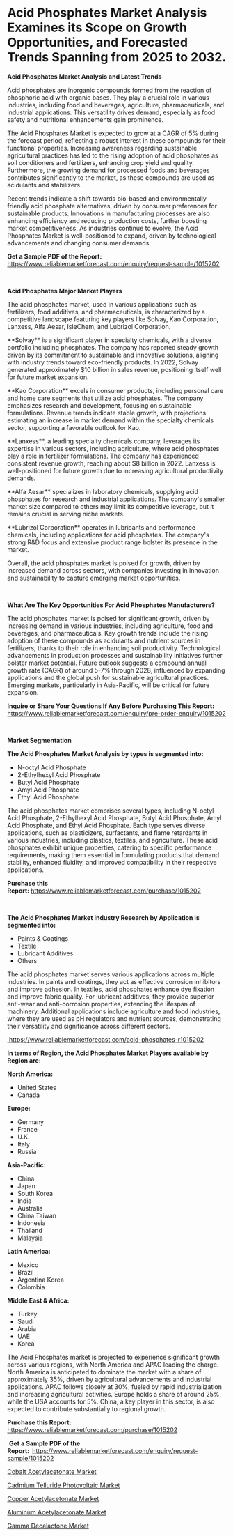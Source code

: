 <p><h1>Acid Phosphates Market Analysis Examines its Scope on Growth Opportunities, and Forecasted Trends Spanning from 2025 to 2032.</h1></p><p><strong>Acid Phosphates Market Analysis and Latest Trends</strong></p>
<p><p>Acid phosphates are inorganic compounds formed from the reaction of phosphoric acid with organic bases. They play a crucial role in various industries, including food and beverages, agriculture, pharmaceuticals, and industrial applications. This versatility drives demand, especially as food safety and nutritional enhancements gain prominence.</p><p>The Acid Phosphates Market is expected to grow at a CAGR of 5% during the forecast period, reflecting a robust interest in these compounds for their functional properties. Increasing awareness regarding sustainable agricultural practices has led to the rising adoption of acid phosphates as soil conditioners and fertilizers, enhancing crop yield and quality. Furthermore, the growing demand for processed foods and beverages contributes significantly to the market, as these compounds are used as acidulants and stabilizers.</p><p>Recent trends indicate a shift towards bio-based and environmentally friendly acid phosphate alternatives, driven by consumer preferences for sustainable products. Innovations in manufacturing processes are also enhancing efficiency and reducing production costs, further boosting market competitiveness. As industries continue to evolve, the Acid Phosphates Market is well-positioned to expand, driven by technological advancements and changing consumer demands.</p></p>
<p><strong>Get a Sample PDF of the Report:&nbsp;</strong> <a href="https://www.reliablemarketforecast.com/enquiry/request-sample/1015202?utm_campaign=1893&utm_medium=2&utm_source=Github&utm_content=ia&utm_term=06032025&utm_id=acid-phosphates">https://www.reliablemarketforecast.com/enquiry/request-sample/1015202</a></p>
<p>&nbsp;</p>
<p><strong>Acid Phosphates Major Market Players</strong></p>
<p><p>The acid phosphates market, used in various applications such as fertilizers, food additives, and pharmaceuticals, is characterized by a competitive landscape featuring key players like Solvay, Kao Corporation, Lanxess, Alfa Aesar, IsleChem, and Lubrizol Corporation.</p><p>**Solvay** is a significant player in specialty chemicals, with a diverse portfolio including phosphates. The company has reported steady growth driven by its commitment to sustainable and innovative solutions, aligning with industry trends toward eco-friendly products. In 2022, Solvay generated approximately $10 billion in sales revenue, positioning itself well for future market expansion.</p><p>**Kao Corporation** excels in consumer products, including personal care and home care segments that utilize acid phosphates. The company emphasizes research and development, focusing on sustainable formulations. Revenue trends indicate stable growth, with projections estimating an increase in market demand within the specialty chemicals sector, supporting a favorable outlook for Kao.</p><p>**Lanxess**, a leading specialty chemicals company, leverages its expertise in various sectors, including agriculture, where acid phosphates play a role in fertilizer formulations. The company has experienced consistent revenue growth, reaching about $8 billion in 2022. Lanxess is well-positioned for future growth due to increasing agricultural productivity demands.</p><p>**Alfa Aesar** specializes in laboratory chemicals, supplying acid phosphates for research and industrial applications. The company's smaller market size compared to others may limit its competitive leverage, but it remains crucial in serving niche markets.</p><p>**Lubrizol Corporation** operates in lubricants and performance chemicals, including applications for acid phosphates. The company's strong R&D focus and extensive product range bolster its presence in the market.</p><p>Overall, the acid phosphates market is poised for growth, driven by increased demand across sectors, with companies investing in innovation and sustainability to capture emerging market opportunities.</p></p>
<p>&nbsp;</p>
<p><strong>What Are The Key Opportunities For Acid Phosphates Manufacturers?</strong></p>
<p><p>The acid phosphates market is poised for significant growth, driven by increasing demand in various industries, including agriculture, food and beverages, and pharmaceuticals. Key growth trends include the rising adoption of these compounds as acidulants and nutrient sources in fertilizers, thanks to their role in enhancing soil productivity. Technological advancements in production processes and sustainability initiatives further bolster market potential. Future outlook suggests a compound annual growth rate (CAGR) of around 5-7% through 2028, influenced by expanding applications and the global push for sustainable agricultural practices. Emerging markets, particularly in Asia-Pacific, will be critical for future expansion.</p></p>
<p><strong>Inquire or Share Your Questions If Any Before Purchasing This Report:</strong> <a href="https://www.reliablemarketforecast.com/enquiry/pre-order-enquiry/1015202?utm_campaign=1893&utm_medium=2&utm_source=Github&utm_content=ia&utm_term=06032025&utm_id=acid-phosphates">https://www.reliablemarketforecast.com/enquiry/pre-order-enquiry/1015202</a></p>
<p>&nbsp;</p>
<p><strong>Market Segmentation</strong></p>
<p><strong>The Acid Phosphates Market Analysis by types is segmented into:</strong></p>
<p><ul><li>N-octyl Acid Phosphate</li><li>2-Ethylhexyl Acid Phosphate</li><li>Butyl Acid Phosphate</li><li>Amyl Acid Phosphate</li><li>Ethyl Acid Phosphate</li></ul></p>
<p><p>The acid phosphates market comprises several types, including N-octyl Acid Phosphate, 2-Ethylhexyl Acid Phosphate, Butyl Acid Phosphate, Amyl Acid Phosphate, and Ethyl Acid Phosphate. Each type serves diverse applications, such as plasticizers, surfactants, and flame retardants in various industries, including plastics, textiles, and agriculture. These acid phosphates exhibit unique properties, catering to specific performance requirements, making them essential in formulating products that demand stability, enhanced fluidity, and improved compatibility in their respective applications.</p></p>
<p><strong>Purchase this Report:&nbsp;</strong><a href="https://www.reliablemarketforecast.com/purchase/1015202?utm_campaign=1893&utm_medium=2&utm_source=Github&utm_content=ia&utm_term=06032025&utm_id=acid-phosphates">https://www.reliablemarketforecast.com/purchase/1015202</a></p>
<p>&nbsp;</p>
<p><strong>The Acid Phosphates Market Industry Research by Application is segmented into:</strong></p>
<p><ul><li>Paints & Coatings</li><li>Textile</li><li>Lubricant Additives</li><li>Others</li></ul></p>
<p><p>The acid phosphates market serves various applications across multiple industries. In paints and coatings, they act as effective corrosion inhibitors and improve adhesion. In textiles, acid phosphates enhance dye fixation and improve fabric quality. For lubricant additives, they provide superior anti-wear and anti-corrosion properties, extending the lifespan of machinery. Additional applications include agriculture and food industries, where they are used as pH regulators and nutrient sources, demonstrating their versatility and significance across different sectors.</p></p>
<p><a href="https://www.reliablemarketforecast.com/acid-phosphates-r1015202?utm_campaign=1893&utm_medium=2&utm_source=Github&utm_content=ia&utm_term=06032025&utm_id=acid-phosphates">&nbsp;https://www.reliablemarketforecast.com/acid-phosphates-r1015202</a></p>
<p><strong>In terms of Region, the Acid Phosphates Market Players available by Region are:</strong></p>
<p>
    <p> <strong> North America: </strong>
        <ul>
            <li>United States</li>
            <li>Canada</li>
        </ul>
        </p> 
    <p> <strong> Europe: </strong>
        <ul>
            <li>Germany</li>
            <li>France</li>
            <li>U.K.</li>
            <li>Italy</li>
            <li>Russia</li>
        </ul>
        </p> 
    <p> <strong> Asia-Pacific: </strong>
        <ul>
            <li>China</li>
            <li>Japan</li>
            <li>South Korea</li>
            <li>India</li>
            <li>Australia</li>
            <li>China Taiwan</li>
            <li>Indonesia</li>
            <li>Thailand</li>
            <li>Malaysia</li>
        </ul>
        </p> 
    <p> <strong> Latin America: </strong>
        <ul>
            <li>Mexico</li>
            <li>Brazil</li>
            <li>Argentina Korea</li>
            <li>Colombia</li>
        </ul>
        </p> 
    <p> <strong> Middle East & Africa: </strong>
        <ul>
            <li>Turkey</li>
            <li>Saudi</li>
            <li>Arabia</li>
            <li>UAE</li>
            <li>Korea</li>
        </ul>
    </p>
    </p>
<p><p>The Acid Phosphates market is projected to experience significant growth across various regions, with North America and APAC leading the charge. North America is anticipated to dominate the market with a share of approximately 35%, driven by agricultural advancements and industrial applications. APAC follows closely at 30%, fueled by rapid industrialization and increasing agricultural activities. Europe holds a share of around 25%, while the USA accounts for 5%. China, a key player in this sector, is also expected to contribute substantially to regional growth.</p></p>
<p><strong>Purchase this Report: </strong><a href="https://www.reliablemarketforecast.com/purchase/1015202?utm_campaign=1893&utm_medium=2&utm_source=Github&utm_content=ia&utm_term=06032025&utm_id=acid-phosphates">https://www.reliablemarketforecast.com/purchase/1015202</a></p>
<p>&nbsp;<strong>Get a Sample PDF of the Report:&nbsp;&nbsp;</strong><a href="https://www.reliablemarketforecast.com/enquiry/request-sample/1015202?utm_campaign=1893&utm_medium=2&utm_source=Github&utm_content=ia&utm_term=06032025&utm_id=acid-phosphates">https://www.reliablemarketforecast.com/enquiry/request-sample/1015202</a></p>
<p><strong></strong></p>
<p><p><a href="https://github.com/denighoylen1/Market-Research-Report-List-1/blob/main/cobalt-acetylacetonate-market.md?utm_campaign=1893&utm_medium=2&utm_source=Github&utm_content=ia&utm_term=06032025&utm_id=acid-phosphates">Cobalt Acetylacetonate Market</a></p><p><a href="https://github.com/saguegrody74/Market-Research-Report-List-1/blob/main/cadmium-telluride-photovoltaic-market.md?utm_campaign=1893&utm_medium=2&utm_source=Github&utm_content=ia&utm_term=06032025&utm_id=acid-phosphates">Cadmium Telluride Photovoltaic Market</a></p><p><a href="https://github.com/tornapruttuz/Market-Research-Report-List-1/blob/main/copper-acetylacetonate-market.md?utm_campaign=1893&utm_medium=2&utm_source=Github&utm_content=ia&utm_term=06032025&utm_id=acid-phosphates">Copper Acetylacetonate Market</a></p><p><a href="https://github.com/luerabollevc/Market-Research-Report-List-1/blob/main/aluminum-acetylacetonate-market.md?utm_campaign=1893&utm_medium=2&utm_source=Github&utm_content=ia&utm_term=06032025&utm_id=acid-phosphates">Aluminum Acetylacetonate Market</a></p><p><a href="https://github.com/aertsfecto0h/Market-Research-Report-List-1/blob/main/gamma-decalactone-market.md?utm_campaign=1893&utm_medium=2&utm_source=Github&utm_content=ia&utm_term=06032025&utm_id=acid-phosphates">Gamma Decalactone Market</a></p></p>